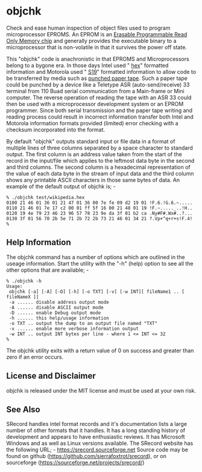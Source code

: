# objchk
Check and ease human inspection of object files used to program microprocessor EPROMS.
An EPROM is an 
<a href="https://www.techtarget.com/whatis/definition/EPROM">
Erasable Programmable Read Only Memory chip</a>
and generally provides the executable binary to a microprocessor that is non-volatile
in that it survives the power off state.

This "objchk" code is anachronistic in that EPROMS and Microprocessors belong
to a bygone era. In those days Intel used "
<a href="https://en.wikipedia.org/wiki/Intel_HEX">hex</a>" formatted information and
Motorola used "
<a href="https://en.wikipedia.org/wiki/SREC_(file_format)">S19</a>"
formatted information to allow code to be transferred by media such as
<a href="https://en.wikipedia.org/wiki/Punched_tape">punched paper tape</a>.
Such a paper tape could be punched by a device like a Teletype ASR (auto-send/receive)
33 terminal from 110 Buad serial communication from a Main-frame or Mini computer.
The reverse operation of reading the tape with an ASR 33 could then be used with a
microprocessor development system or an EPROM programmer. Since both serial transmission
and the paper tape writing and reading process could result in incorrect information
transfer both Intel and Motorola information formats provided (limited) error checking
with a checksum incorporated into the format.

By default "objchk" outputs standard input or file data in a format of multiple
lines of three columns separated by a space character to standard output.
The first column is an address value taken from the start of the record in the
input/file which applies to the leftmost data byte in the second and third columns.
The second column is a hexadecimal representation of the value of each data byte in
the stream of input data and the third column shows any printable ASCII
characters in those same bytes of data.
An example of the default output of objchk is; -
```
% ./objchk test/wikipedia.hex 
0100 21 46 01 36 01 21 47 01 36 00 7e fe 09 d2 19 01 !F.6.!G.6.~.....
0110 21 46 01 7e 17 c2 00 01 ff 5f 16 00 21 48 01 19 !F.~....._..!H..
0120 19 4e 79 23 46 23 96 57 78 23 9e da 3f 01 b2 ca .Ny#F#.Wx#..?...
0130 3f 01 56 70 2b 5e 71 2b 72 2b 73 21 46 01 34 21 ?.Vp+^q+r+s!F.4!
%
```

## Help Information
The objchk command has a number of options which are outlined in the useage information.
Start the utility with the "-h" (help) option to see all the other options that are available; -
```
% ./objchk -h
Usage:
 objchk [-a] [-A] [-D] [-h] [-o TXT] [-v] [-w INT][ fileName1 .. [ fileNameX ]]
 -a ...... disable address output mode
 -A ...... disable ASCII output mode
 -D ...... enable Debug output mode
 -h ...... this help/usage information
 -o TXT .. output the dump to an output file named "TXT" 
 -v ...... enable more verbose information output
 -w INT .. output INT bytes per line - where 1 <= INT <= 32
%
```
The objchk utility exits with a return value of 0 on success and greater than zero if an error occurs.

## License and Disclaimer
objchk is released under the MIT license and must be used at your own risk.

## See Also
SRecord handles intel format records and it's documentation lists a large number of other formats that it handles.
It has a long standing history of development and appears to have enthusiastic reviews.
It has Microsoft Windows and as well as Linux versions available.
The SRecord website has the following URL; -
https://srecord.sourceforge.net
Source code may be found on github (https://github.com/sierrafoxtrot/srecord),
or on sourceforge (https://sourceforge.net/projects/srecord/)
